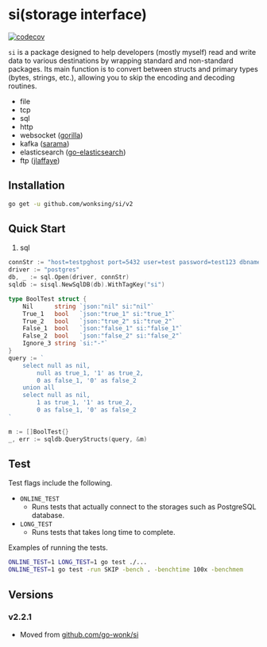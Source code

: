 # si(storage interface)

[![codecov](https://codecov.io/gh/wonksing/si/graph/badge.svg?token=X9U647A20R)](https://codecov.io/gh/wonksing/si)

`si` is a package designed to help developers (mostly myself) read and write data to various destinations by wrapping standard and non-standard packages. Its main function is to convert between structs and primary types (bytes, strings, etc.), allowing you to skip the encoding and decoding routines.

- file 
- tcp
- sql
- http
- websocket ([gorilla](https://github.com/gorilla/websocket))
- kafka ([sarama](https://github.com/Shopify/sarama))
- elasticsearch ([go-elasticsearch](https://github.com/elastic/go-elasticsearch))
- ftp ([jlaffaye](https://github.com/jlaffaye/ftp))

## Installation

```bash
go get -u github.com/wonksing/si/v2
```

## Quick Start

1. sql
```go
connStr := "host=testpghost port=5432 user=test password=test123 dbname=testdb sslmode=disable connect_timeout=60"
driver := "postgres"
db, _ := sql.Open(driver, connStr)
sqldb := sisql.NewSqlDB(db).WithTagKey("si")

type BoolTest struct {
    Nil      string `json:"nil" si:"nil"`
    True_1   bool   `json:"true_1" si:"true_1"`
    True_2   bool   `json:"true_2" si:"true_2"`
    False_1  bool   `json:"false_1" si:"false_1"`
    False_2  bool   `json:"false_2" si:"false_2"`
    Ignore_3 string `si:"-"`
}
query := `
    select null as nil,
        null as true_1, '1' as true_2, 
        0 as false_1, '0' as false_2
    union all
    select null as nil,
        1 as true_1, '1' as true_2,
        0 as false_1, '0' as false_2
`

m := []BoolTest{}
_, err := sqldb.QueryStructs(query, &m)

```
## Test

Test flags include the following.

- `ONLINE_TEST`
  - Runs tests that actually connect to the storages such as PostgreSQL database.
- `LONG_TEST`
  - Runs tests that takes long time to complete.

Examples of running the tests.

```bash
ONLINE_TEST=1 LONG_TEST=1 go test ./...
ONLINE_TEST=1 go test -run SKIP -bench . -benchtime 100x -benchmem
```

## Versions

### v2.2.1

- Moved from [github.com/go-wonk/si](github.com/go-wonk/si) 

